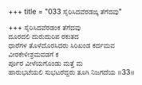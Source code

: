+++
title = "033 ಸೈರಿಸಿದವೆರಡಙ್ಕ ತೆಗೆದವು"

+++
ಸೈರಿಸಿದವೆರಡಂಕ ತೆಗೆದವು   
ದೂರದಲಿ ದುರುದುರಿಪ ರಕುತದ  
ಧಾರೆಗಳ ತೊಳೆದೊರಸಿದರು ಸಿರಿಖಂಡ ಕರ್ದಮವ  
ವೀರಕೇಳೀಶ್ರಮವಡಗೆ ಕ  
ರ್ಪೂರ ವೀಳೆಯಗೊಂಡು ಮತ್ತೆ ಮ  
ಹಾರುಭಟೆಯಲಿ ಸುಭಟರೆದ್ದರು ತೂಗಿ ನಿಜಗದೆಯ     ॥33॥